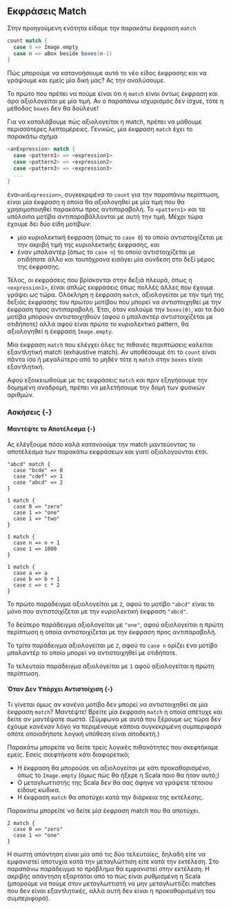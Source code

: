 ## Εκφράσεις Match

Στην προηγούμενη ενότητα είδαμε την παρακάτω έκφραση `match`

```scala
count match {
  case 0 => Image.empty
  case n => aBox beside boxes(n-1)
}
```

Πώς μπορούμε να κατανοήσουμε αυτό το νέο είδος έκφρασης
και να γράψουμε και εμείς μία δική μας?
Ας την αναλύσουμε.

Το πρώτο που πρέπει να πούμε είναι ότι η `match` είναι όντως έκφραση
και άρα αξιολογείται με μία τιμή.
Αν ο παραπάνω ισχυρισμός δεν ίσχυε, τότε η μέθοδος `boxes` δεν θα δούλευε!

Για να καταλάβουμε πώς αξιολογείται η match, πρέπει να μάθουμε περισσότερες λεπτομέρειες.
Γενικώς, μία έκφραση `match` έχει το παρακάτω σχήμα

```scala
<anExpression> match {
  case <pattern1> => <expression1>
  case <pattern2> => <expression2>
  case <pattern3> => <expression3>
  ...
}
```

ένα`<anExpression>`, συγκεκριμένα το `count` για την παραπάνω περίπτωση, είναι μία έκφραση η οποία θα αξιολογηθεί με μία τιμή που θα χρησιμοποιηθεί παρακάτω προς αντιπαραβολή.
Το `<pattern1>` και τα υπόλοιπα μοτίβα αντιπαραβάλλονται με αυτή την τιμή.
Μέχρι τώρα έχουμε δει δύο είδη μοτίβων:

 - μία κυριολεκτική έκφραση (όπως το `case 0`) το οποίο αντιστοιχίζεται με την ακριβή τιμή της κυριολεκτικής έκφρασης, και
 - έναν μπαλαντέρ (όπως το `case n`) το οποίο αντιστοιχίζεται με *οτιδήποτε* άλλο και ταυτόχρονα εισάγει μία σύνδεση στο δεξί μέρος της έκφρασης.

Τέλος, οι εκφράσεις που βρίσκονται στην δεξιά πλευρά, όπως η `<expression1>`, είναι απλώς εκφράσεις όπως πολλές άλλες που έχουμε γράψει ως τώρα.
Ολόκληρη η έκφραση `match`, αξιολογείται με την τιμή της δεξιάς έκφρασης του *πρώτου* μοτίβου που μπορεί να αντιστοιχηθεί με την έκφραση προς αντιπαραβολή.
Έτσι, όταν καλούμε την `boxes(0)`, και τα δύο μοτίβα μπορούν αντιστοιχηθούν (αφού ο μπαλαντέρ αντιστοιχίζεται με οτιδήποτε) αλλά αφού είναι πρώτο το κυριολεκτικό pattern, θα αξιολογηθεί η έκφραση `Image.empty`.

Μία έκφραση `match` που ελέγχει όλες τις πιθανές περιπτώσεις καλείται εξαντλητική match (exhaustive match).
Αν υποθέσουμε ότι το `count` είναι πάντα ίσο ή μεγαλύτερο από το μηδέν τότε η `match` στην `boxes` είναι εξαντλητική.

Αφού εξοικειωθούμε με τις εκφράσεις `match` και πριν εξηγήσουμε την δομημένη αναδρομή, πρέπει να μελετήσουμε την δομή των φυσικών αριθμών.


### Ασκήσεις {-}

#### Μαντέψτε το Αποτέλεσμα {-}

Ας ελέγξουμε πόσο καλά κατανοούμε την match μαντεύοντας το αποτέλεσμα των παρακάτω εκφράσεων και γιατί αξιολογούνται έτσι.

```tut:silent
"abcd" match {
  case "bcde" => 0
  case "cdef" => 1
  case "abcd" => 2
}
```

```tut:fail:silent
1 match {
  case 0 => "zero"
  case 1 => "one"
  case 1 => "two"
}
```

```tut:fail:silent
1 match {
  case n => n + 1
  case 1 => 1000
}
```

```tut:fail:silent
1 match {
  case a => a
  case b => b + 1
  case c => c * 2
}
```

<div class="solution">

Το πρώτο παράδειγμα αξιολογείται με `2`, αφού το μοτίβο `"abcd"` είναι το μόνο που αντιστοιχίζεται με την κυριολεκτική έκφραση `"abcd"`.

Το δεύτερο παράδειγμα αξιολογείται με `"one"`, αφού αξιολογείται η πρώτη περίπτωση η οποία αντιστοιχίζεται με την έκφραση προς αντιπαραβολή.

Το τρίτο παράδειγμα αξιολογείται με `2`, αφού το `case n` ορίζει ένα μοτίβο μπαλαντέρ το οποίο μπορεί να αντιστοιχηθεί με οτιδήποτε.

Το τελευταίο παράδειγμα αξιολογείται με `1` αφού αξιολογείται η πρώτη περίπτωση.
</div>

#### Όταν Δεν Υπάρχει Αντιστοίχιση {-}

Τι γίνεται όμως αν κανένα μοτίβο δεν μπορεί να αντιστοιχηθεί σε μία έκφραση `match`?
Μαντέψτε! Βρείτε μία έκφραση `match` η οποία απέτυχε και δείτε αν μαντέψατε σωστά.
(Σύμφωνα με αυτά που ξέρουμε ως τώρα δεν έχουμε κανέναν λόγο να περιμένουμε κάποια συγκεκριμένη συμπεριφορά οπότε οποιαδήποτε λογική υπόθεση είναι αποδεκτή.)

<div class="solution">
Παρακάτω μπορείτε να δείτε τρείς λογικές πιθανότητες που σκεφτήκαμε εμείς. Εσείς σκεφτήκατε κάτι διαφορετικό;

 - Η έκφραση θα μπορούσε να αξιολογείται με κάτι προκαθορισμένο, όπως το `Image.empty` (όμως πώς θα ήξερε η Scala ποιο θα ήταν αυτό;)
 - Ο μεταγλωττιστής της Scala δεν θα σας άφηνε να γράψετε τέτοιου είδους κώδικα.
 - Η έκφραση `match` θα αποτύχει κατά την διάρκεια της εκτέλεσης.

Παρακάτω μπορείτε να δείτε μία έκφραση match που θα αποτύχει.

```tut:fail:book
2 match {
  case 0 => "zero"
  case 1 => "one"
}
```

Η σωστή απάντηση είναι μία από τις δύο τελευταίες, δηλαδή είτε να εμφανιστεί αποτυχία κατά την μεταγλώττιση είτε κατά την εκτέλεση.
Στο παραπάνω παράδειγμα το πρόβλημα θα εμφανιστεί στην εκτέλεση.
Η ακριβής απάντηση εξαρτάται από το πώς είναι ρυθμισμένη η Scala (μπορούμε να πούμε στον μεταγλωττιστή να μην μεταγλωττίζει matches που δεν είναι εξαντλητικές, αλλά αυτή δεν είναι η προκαθορισμένη του συμπεριφορά).
</div>
